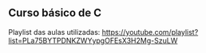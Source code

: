 ## Curso básico de C
Playlist das aulas utilizadas: https://youtube.com/playlist?list=PLa75BYTPDNKZWYypgOFEsX3H2Mg-SzuLW

